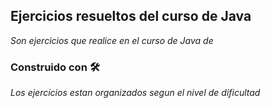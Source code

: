 ## Ejercicios resueltos del curso de Java

_Son ejercicios que realice en el curso de Java de_

### Construido con 🛠️
_Los ejercicios estan organizados segun el nivel de dificultad_


